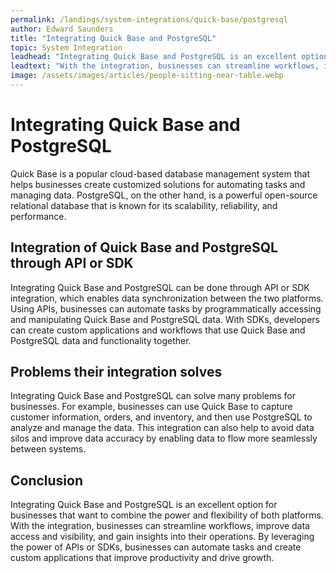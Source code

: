 ```yaml
---
permalink: /landings/system-integrations/quick-base/postgresql
author: Edward Saunders
title: "Integrating Quick Base and PostgreSQL"
topic: System Integration
leadhead: "Integrating Quick Base and PostgreSQL is an excellent option for businesses that want to combine the power and flexibility of both platforms"
leadtext: "With the integration, businesses can streamline workflows, improve data access and visibility, and gain insights into their operations. By leveraging the power of APIs or SDKs, businesses can automate tasks and create custom applications that improve productivity and drive growth."
image: /assets/images/articles/people-sitting-near-table.webp
---
```

<div class="arttext">    <h1>Integrating Quick Base and PostgreSQL</h1>
    <p>Quick Base is a popular cloud-based database management system that helps businesses create customized solutions for automating tasks and managing data. PostgreSQL, on the other hand, is a powerful open-source relational database that is known for its scalability, reliability, and performance.</p>
    <h2>Integration of Quick Base and PostgreSQL through API or SDK</h2>
    <p>Integrating Quick Base and PostgreSQL can be done through API or SDK integration, which enables data synchronization between the two platforms. Using APIs, businesses can automate tasks by programmatically accessing and manipulating Quick Base and PostgreSQL data. With SDKs, developers can create custom applications and workflows that use Quick Base and PostgreSQL data and functionality together.</p>
    <h2>Problems their integration solves</h2>
    <p>Integrating Quick Base and PostgreSQL can solve many problems for businesses. For example, businesses can use Quick Base to capture customer information, orders, and inventory, and then use PostgreSQL to analyze and manage the data. This integration can also help to avoid data silos and improve data accuracy by enabling data to flow more seamlessly between systems.</p>
    <h2>Conclusion</h2>
    <p>Integrating Quick Base and PostgreSQL is an excellent option for businesses that want to combine the power and flexibility of both platforms. With the integration, businesses can streamline workflows, improve data access and visibility, and gain insights into their operations. By leveraging the power of APIs or SDKs, businesses can automate tasks and create custom applications that improve productivity and drive growth.</p>
</div>